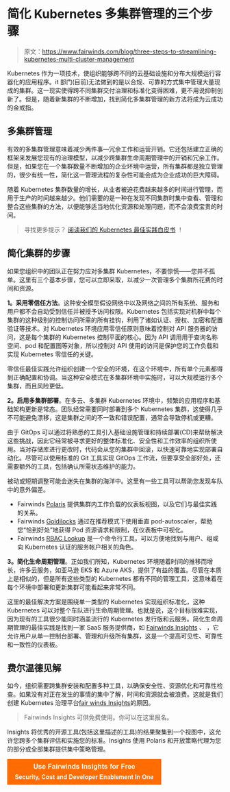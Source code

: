 # 简化 Kubernetes 多集群管理的三个步骤

> 原文：<https://www.fairwinds.com/blog/three-steps-to-streamlining-kubernetes-multi-cluster-management>

 Kubernetes 作为一项技术，使组织能够跨不同的云基础设施和分布大规模运行容器化的应用程序。it 部门(目前)无法做到的是以合规、可靠的方式集中管理大量现成的集群。这一现实使得跨不同集群交付治理和标准化变得困难，更不用说抑制创新了。但是，随着新集群的不断增加，找到简化多集群管理的新方法将成为云成功的金戒指。

## 多集群管理

有效的多集群管理意味着减少两件事—冗余工作和运营开销。它还包括建立正确的框架来发展您现有的治理模型，以减少跨集群生命周期管理中的开销和冗余工作。但是，如果您在一个集群数量不断增加的企业环境中运营，所有集群都是独立管理的，很少有统一性，简化这一管理流程的复杂性可能会成为企业成功的巨大障碍。

随着 Kubernetes 集群数量的增长，从业者被迫花费越来越多的时间进行管理，而用于生产的时间越来越少。他们需要的是一种在发现不同集群时集中查看、管理和整合这些集群的方法，以便能够适当地优化资源和处理问题，而不会浪费宝贵的时间。

> 寻找更多提示？ [阅读我们的 Kubernetes 最佳实践白皮书](https://www.fairwinds.com/kubernetes-best-practices-comprehensive-white-paper) ！

## 简化集群的步骤

如果您组织中的团队正在努力应对多集群 Kubernetes，不要惊慌——您并不孤单。这里有三个基本步骤，您可以立即采取，以减少一次管理多个集群所花费的时间和资源。

**1。采用零信任方法**。这种安全模型假设网络中以及网络之间的所有系统、服务和用户都不会自动受到信任并被授予访问权限。Kubernetes 包括实现对机群中每个集群的这种级别的控制访问所需的所有挂钩，利用了诸如认证、授权、加密和配置验证等技术。对 Kubernetes 环境应用零信任原则意味着控制对 API 服务器的访问，这是每个集群的 Kubernetes 控制平面的核心。因为 API 调用用于查询名称空间、pod 和配置图等对象，所以控制对 API 使用的访问是保护您的工作负载和实现 Kubernetes 零信任的关键。

零信任最佳实践允许组织创建一个安全的环境，在这个环境中，所有单个元素都得到正确配置和协调。当这种安全模式在多集群环境中实施时，可以大规模运行多个集群，而且风险更低。

**2。启用多集群部署**。在多云、多集群 Kubernetes 环境中，频繁的应用程序和基础架构更新是常态。团队经常需要同时部署到多个 Kubernetes 集群，这使得几乎不可能避免漂移，这是集群之间的不一致和错误配置，通常会导致停机或更糟。

由于 GitOps 可以通过将熟悉的工具引入基础设施管理和持续部署(CD)来帮助解决这些挑战，因此它经常被寻求更好的整体标准化、安全性和工作效率的组织所使用。当对存储库进行更改时，代码会从您的集群中回滚，以快速可靠地实现部署自动化。尽管可以使用标准的 Git 工具实现 GitOps 工作流，但要享受全部好处，还需要额外的工具，包括确认所需状态维护的能力。

被动或短期调整可能会迷失在集群的海洋中。这里有一些工具可以帮助您发现车队中的意外偏差。

*   Fairwinds [Polaris](https://polaris.docs.fairwinds.com/) 提供集群内工作负载的仪表板视图，以及它们与最佳实践的关系。
*   Fairwinds [Goldilocks](https://github.com/FairwindsOps/Goldilocks) 通过在推荐模式下使用垂直 pod-autoscaler，帮助您“恰到好处”地获得 Pod 资源请求和限制，在仪表板中可视化。
*   Fairwinds [RBAC Lookup](https://github.com/FairwindsOps/rbac-lookup) 是一个命令行工具，可以方便地找到与用户、组或向 Kubernetes 认证的服务帐户相关的角色。

**3。简化生命周期管理**。正如我们所知，Kubernetes 环境随着时间的推移而增长，许多云服务，如亚马逊 EKS 和 Azure AKS，提供了有益的覆盖。尽管在本质上是相似的，但是所有这些类型的 Kubernetes 都有不同的管理工具，这意味着在每个环境中部署和更新集群可能看起来非常不同。

这里的最佳解决方案是围绕单一类型的 Kubernetes 实现组织标准化，这种 Kubernetes 可以对整个车队进行生命周期管理。也就是说，这个目标很难实现，因为现有的工具很少能同时涵盖流行的 Kubernetes 发行版和云服务。简化生命周期管理的最佳实践是找到一家 SaaS 服务提供商，如 [Fairwinds Insights](https://www.fairwinds.com/insights) 、 ，它允许用户从单一控制台部署、管理和升级所有集群，这是一个提高可见性、可靠性和一致性的仪表板。

## 费尔温德见解

如今，组织需要跨集群安装和配置多种工具，以确保安全性、资源优化和可靠性检查。如果没有对正在发生的事情的集中了解，时间和资源就会被浪费。这就是我们创建 Kubernetes 治理平台[fair winds Insights](https://www.fairwinds.com/insights)的原因。

> Fairwinds Insights 可供免费使用。你可以在这里报名。

Insights 将优秀的开源工具(包括这里描述的工具)的结果聚集到一个视图中，这允许您跨多个集群评估和实施您的标准。Insights 使用 Polaris 和开放策略代理为您的部分或全部集群提供集中策略管理。

[![Use Fairwinds Insights for Free Security, Cost and Developer Enablement In One](img/7c86296320eb01b215d8e2755e9c5b9d.png)](https://cta-redirect.hubspot.com/cta/redirect/2184645/34aa4987-a1f9-438a-a145-d7d82d5c479a)